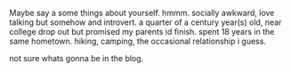 

Maybe say a some things about yourself. hmmm. socially awkward, love talking but somehow and introvert. a quarter of a century year(s) old, near college drop out but promised my parents id finish. spent 18 years in the same
hometown. hiking, camping, the occasional relationship i guess. 

not sure whats gonna be in the blog. 
